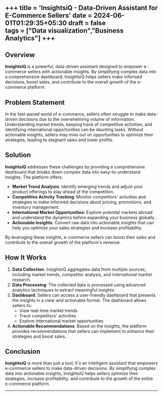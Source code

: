 +++
title = 'InsightsiQ - Data-Driven Assistant for E-Commerce Sellers'
date = 2024-06-01T01:29:35+05:30
draft = false   
tags = ["Data visualization","Business Analytics"]
+++  
--- 
## Overview

**InsightsiQ** is a powerful, data-driven assistant designed to empower e-commerce sellers with actionable insights. By simplifying complex data into a comprehensive dashboard, InsightsiQ helps sellers make informed decisions, boost sales, and contribute to the overall growth of the e-commerce platform.

## Problem Statement

In the fast-paced world of e-commerce, sellers often struggle to make data-driven decisions due to the overwhelming volume of information. Understanding market trends, keeping track of competitive activities, and identifying international opportunities can be daunting tasks. Without actionable insights, sellers may miss out on opportunities to optimize their strategies, leading to stagnant sales and lower profits.

## Solution

**InsightsiQ** addresses these challenges by providing a comprehensive dashboard that breaks down complex data into easy-to-understand insights. The platform offers:

- **Market Trend Analysis**: Identify emerging trends and adjust your product offerings to stay ahead of the competition.
- **Competitive Activity Tracking**: Monitor competitors' activities and strategies to make informed decisions about pricing, promotions, and inventory management.
- **International Market Opportunities**: Explore potential markets abroad and understand the dynamics before expanding your business globally.
- **Actionable Insights**: Convert raw data into actionable insights that can help you optimize your sales strategies and increase profitability.

By leveraging these insights, e-commerce sellers can boost their sales and contribute to the overall growth of the platform's revenue.

## How It Works

1. **Data Collection**: InsightsiQ aggregates data from multiple sources, including market trends, competitor analysis, and international market research.
2. **Data Processing**: The collected data is processed using advanced analytics techniques to extract meaningful insights.
3. **Dashboard**: Sellers can access a user-friendly dashboard that presents the insights in a clear and actionable format. The dashboard allows sellers to:
   - View real-time market trends
   - Track competitors' activities
   - Explore international market opportunities
4. **Actionable Recommendations**: Based on the insights, the platform provides recommendations that sellers can implement to enhance their strategies and boost sales.

## Conclusion

**InsightsiQ** is more than just a tool; it's an intelligent assistant that empowers e-commerce sellers to make data-driven decisions. By simplifying complex data into actionable insights, InsightsiQ helps sellers optimize their strategies, increase profitability, and contribute to the growth of the entire e-commerce platform.

---
